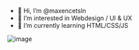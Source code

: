 - 👋 Hi, I’m @maxencetsln
- 👀 I’m interested in Webdesign / UI & UX
- 🌱 I’m currently learning HTML/CSS/JS

![image](https://user-images.githubusercontent.com/95985274/199619982-b3934171-cea3-4c89-8bd8-4404e6138b3e.png)

<!---
BikoiFr/BikoiFr is a ✨ special ✨ repository because its `README.md` (this file) appears on your GitHub profile.
You can click the Preview link to take a look at your changes.
--->
